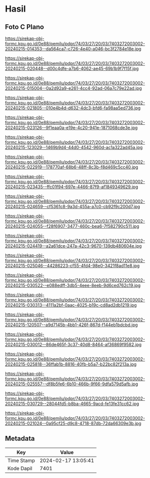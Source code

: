 # Hasil

## Foto C Plano

https://sirekap-obj-formc.kpu.go.id/0e88/pemilu/pdpr/74/03/27/20/03/7403272003002-20240215-014353--da564ca7-c726-4e40-a046-bc3f2784e18e.jpg

https://sirekap-obj-formc.kpu.go.id/0e88/pemilu/pdpr/74/03/27/20/03/7403272003002-20240215-020448--d00c4dfe-a7b6-4062-ae45-69b1b9f7f15f.jpg

https://sirekap-obj-formc.kpu.go.id/0e88/pemilu/pdpr/74/03/27/20/03/7403272003002-20240215-015004--0a2d92a9-e261-4cc4-92ad-06a7c79e22ad.jpg

https://sirekap-obj-formc.kpu.go.id/0e88/pemilu/pdpr/74/03/27/20/03/7403272003002-20240215-021805--010e4b4d-d632-4dc3-bfd6-fa98aa5ed736.jpg

https://sirekap-obj-formc.kpu.go.id/0e88/pemilu/pdpr/74/03/27/20/03/7403272003002-20240215-023126--9f1eaa0a-e19e-4c20-941e-1871068cde3e.jpg

https://sirekap-obj-formc.kpu.go.id/0e88/pemilu/pdpr/74/03/27/20/03/7403272003002-20240215-123029--1469b9d4-44d0-4542-960d-ac1a322ad45a.jpg

https://sirekap-obj-formc.kpu.go.id/0e88/pemilu/pdpr/74/03/27/20/03/7403272003002-20240215-022919--178770af-68b6-48ff-8c3b-f8d469c5cc40.jpg

https://sirekap-obj-formc.kpu.go.id/0e88/pemilu/pdpr/74/03/27/20/03/7403272003002-20240215-023435--ffc01f94-697e-4466-87f9-af1849349629.jpg

https://sirekap-obj-formc.kpu.go.id/0e88/pemilu/pdpr/74/03/27/20/03/7403272003002-20240215-024659--cf5361c8-9a3d-455a-a7c0-cb92f9c200d7.jpg

https://sirekap-obj-formc.kpu.go.id/0e88/pemilu/pdpr/74/03/27/20/03/7403272003002-20240215-024055--f28f6907-3477-460c-bea6-7f582790c511.jpg

https://sirekap-obj-formc.kpu.go.id/0e88/pemilu/pdpr/74/03/27/20/03/7403272003002-20240215-024419--a2a61dce-247a-42c3-9670-139db480604e.jpg

https://sirekap-obj-formc.kpu.go.id/0e88/pemilu/pdpr/74/03/27/20/03/7403272003002-20240215-025046--44286223-cf55-4fd4-98e0-3421f8ad11e8.jpg

https://sirekap-obj-formc.kpu.go.id/0e88/pemilu/pdpr/74/03/27/20/03/7403272003002-20240215-030522--e088edff-3db5-4eee-8eeb-9d6ced762c19.jpg

https://sirekap-obj-formc.kpu.go.id/0e88/pemilu/pdpr/74/03/27/20/03/7403272003002-20240215-030313--4111a2bf-0aac-4025-b19c-cd8ad2db1219.jpg

https://sirekap-obj-formc.kpu.go.id/0e88/pemilu/pdpr/74/03/27/20/03/7403272003002-20240215-120507--a9d7145b-4bb1-426f-867d-f144eb1bdcbd.jpg

https://sirekap-obj-formc.kpu.go.id/0e88/pemilu/pdpr/74/03/27/20/03/7403272003002-20240215-030012--86de465f-3c37-40d8-8464-af36869f9582.jpg

https://sirekap-obj-formc.kpu.go.id/0e88/pemilu/pdpr/74/03/27/20/03/7403272003002-20240215-025818--36ffab1b-8816-40fb-b5a7-b22bc82f213a.jpg

https://sirekap-obj-formc.kpu.go.id/0e88/pemilu/pdpr/74/03/27/20/03/7403272003002-20240215-025557--df8b5fe6-6b10-466b-9f66-9dfa579d5afb.jpg

https://sirekap-obj-formc.kpu.go.id/0e88/pemilu/pdpr/74/03/27/20/03/7403272003002-20240215-030729--28044fd5-b8ba-4665-9acd-fe13fe31cc62.jpg

https://sirekap-obj-formc.kpu.go.id/0e88/pemilu/pdpr/74/03/27/20/03/7403272003002-20240215-021024--0a95cf25-d9c8-4718-87db-72da66309e3b.jpg


## Metadata

| Key        | Value               |
| ---------- | ------------------- |
| Time Stamp | 2024-02-17 13:05:41 |
| Kode Dapil | 7401                |




